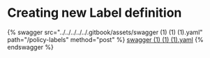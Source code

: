 # Creating new Label definition

{% swagger src="../../../../../.gitbook/assets/swagger (1) (1) (1).yaml" path="/policy-labels" method="post" %}
[swagger (1) (1) (1).yaml](<../../../../../.gitbook/assets/swagger (1) (1) (1).yaml>)
{% endswagger %}
